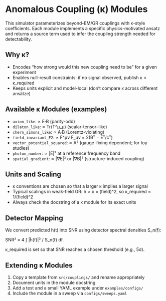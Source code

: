 # Anomalous Coupling (κ) Modules

This simulator parameterizes beyond-EM/GR couplings with κ-style coefficients. Each module implements a specific physics-motivated ansatz and returns a source term used to infer the coupling strength needed for detectability.

## Why κ?
- Encodes “how strong would this new coupling need to be” for a given experiment
- Enables null-result constraints: if no signal observed, publish κ < κ_required
- Keeps units explicit and model-local (don’t compare κ across different ansätze)

## Available κ Modules (examples)
- `axion_like`: ∝ E·B (parity-odd)
- `dilaton_like`: ∝ Tr(T^μ_μ) (scalar-tensor–like)
- `chern_simons_like`: ∝ A·B (Lorentz-violating)
- `field_invariant_F2`: ∝ F^μν F_μν = 2(B² − E²/c²)
- `vector_potential_squared`: ∝ A² (gauge-fixing dependent; for toy studies)
- `photon_number`: ∝ |E|² at a reference frequency band
- `spatial_gradient`: ∝ |∇E|² or |∇B|² (structure-induced coupling)

## Units and Scaling
- κ conventions are chosen so that a larger κ implies a larger signal
- Typical scalings in weak-field GR: h ∝ κ × (field)^2, so κ_required ∝ 1/(field)^2
- Always check the docstring of a κ module for its exact units

## Detector Mapping
We convert predicted h(t) into SNR using detector spectral densities S_n(f):

SNR² = 4 ∫ |h̃(f)|² / S_n(f) df.

κ_required is set so that SNR reaches a chosen threshold (e.g., 5σ).

## Extending κ Modules
1. Copy a template from `src/couplings/` and rename appropriately
2. Document units in the module docstring
3. Add a test and a small YAML example under `examples/configs/`
4. Include the module in a sweep via `configs/sweeps.yaml`

